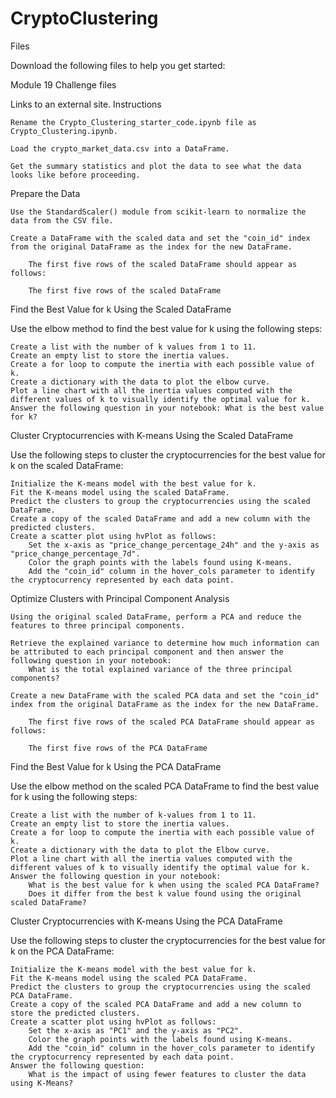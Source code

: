 # CryptoClustering

Files

Download the following files to help you get started:

Module 19 Challenge files

Links to an external site.
Instructions

    Rename the Crypto_Clustering_starter_code.ipynb file as Crypto_Clustering.ipynb.

    Load the crypto_market_data.csv into a DataFrame.

    Get the summary statistics and plot the data to see what the data looks like before proceeding.

Prepare the Data

    Use the StandardScaler() module from scikit-learn to normalize the data from the CSV file.

    Create a DataFrame with the scaled data and set the "coin_id" index from the original DataFrame as the index for the new DataFrame.

        The first five rows of the scaled DataFrame should appear as follows:

        The first five rows of the scaled DataFrame

Find the Best Value for k Using the Scaled DataFrame

Use the elbow method to find the best value for k using the following steps:

    Create a list with the number of k values from 1 to 11.
    Create an empty list to store the inertia values.
    Create a for loop to compute the inertia with each possible value of k.
    Create a dictionary with the data to plot the elbow curve.
    Plot a line chart with all the inertia values computed with the different values of k to visually identify the optimal value for k.
    Answer the following question in your notebook: What is the best value for k?

Cluster Cryptocurrencies with K-means Using the Scaled DataFrame

Use the following steps to cluster the cryptocurrencies for the best value for k on the scaled DataFrame:

    Initialize the K-means model with the best value for k.
    Fit the K-means model using the scaled DataFrame.
    Predict the clusters to group the cryptocurrencies using the scaled DataFrame.
    Create a copy of the scaled DataFrame and add a new column with the predicted clusters.
    Create a scatter plot using hvPlot as follows:
        Set the x-axis as "price_change_percentage_24h" and the y-axis as "price_change_percentage_7d".
        Color the graph points with the labels found using K-means.
        Add the "coin_id" column in the hover_cols parameter to identify the cryptocurrency represented by each data point.

Optimize Clusters with Principal Component Analysis

    Using the original scaled DataFrame, perform a PCA and reduce the features to three principal components.

    Retrieve the explained variance to determine how much information can be attributed to each principal component and then answer the following question in your notebook:
        What is the total explained variance of the three principal components?

    Create a new DataFrame with the scaled PCA data and set the "coin_id" index from the original DataFrame as the index for the new DataFrame.

        The first five rows of the scaled PCA DataFrame should appear as follows:

        The first five rows of the PCA DataFrame

Find the Best Value for k Using the PCA DataFrame

Use the elbow method on the scaled PCA DataFrame to find the best value for k using the following steps:

    Create a list with the number of k-values from 1 to 11.
    Create an empty list to store the inertia values.
    Create a for loop to compute the inertia with each possible value of k.
    Create a dictionary with the data to plot the Elbow curve.
    Plot a line chart with all the inertia values computed with the different values of k to visually identify the optimal value for k.
    Answer the following question in your notebook:
        What is the best value for k when using the scaled PCA DataFrame?
        Does it differ from the best k value found using the original scaled DataFrame?

Cluster Cryptocurrencies with K-means Using the PCA DataFrame

Use the following steps to cluster the cryptocurrencies for the best value for k on the PCA DataFrame:

    Initialize the K-means model with the best value for k.
    Fit the K-means model using the scaled PCA DataFrame.
    Predict the clusters to group the cryptocurrencies using the scaled PCA DataFrame.
    Create a copy of the scaled PCA DataFrame and add a new column to store the predicted clusters.
    Create a scatter plot using hvPlot as follows:
        Set the x-axis as "PC1" and the y-axis as "PC2".
        Color the graph points with the labels found using K-means.
        Add the "coin_id" column in the hover_cols parameter to identify the cryptocurrency represented by each data point.
    Answer the following question:
        What is the impact of using fewer features to cluster the data using K-Means?
